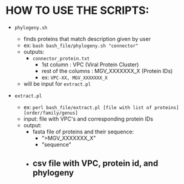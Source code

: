 # HOW TO USE THE SCRIPTS:

- `phylogeny.sh`
	- finds proteins that match description given by user
	- ex: `bash bash_file/phylogeny.sh "connector"`
	- outputs: 
		- `connector_protein.txt` 
			- 1st column : VPC (Viral Protein Cluster)
			- rest of the columns : MGV_XXXXXXX_X (Protein IDs)
			- ex: `VPC-XX, MGV_XXXXXXX_X`
	- will be input for `extract.pl`
			
- `extract.pl`
	- ex: `perl bash_file/extract.pl [file with list of proteins] [order/family/genus]`
	- input: file with VPC's and corresponding protein IDs
	- output:
		- fasta file of proteins and their sequence: 
			- ">MGV_XXXXXXX_X"
			- "sequence"
		- csv file with VPC, protein id, and phylogeny
			- 

